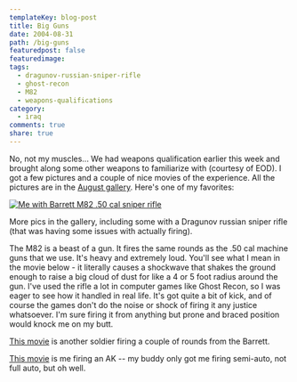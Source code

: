 ```yaml
---
templateKey: blog-post
title: Big Guns
date: 2004-08-31
path: /big-guns
featuredpost: false
featuredimage:
tags:
  - dragunov-russian-sniper-rifle
  - ghost-recon
  - M82
  - weapons-qualifications
category:
  - iraq
comments: true
share: true
---
```


No, not my muscles... We had weapons qualification earlier this week and brought along some other weapons to familiarize with (courtesy of EOD). I got a few pictures and a couple of nice movies of the experience. All the pictures are in the [August gallery](http://ardalis.com/photos/armysteve/category1227.aspx). Here's one of my favorites:

[![Me with Barrett M82 .50 cal sniper rifle](http://ardalis.com/photos/armysteve/images/9097/500x375.aspx)](http://ardalis.com/photos/armysteve/category1227/picture9097.aspx)

More pics in the gallery, including some with a Dragunov russian sniper rifle (that was having some issues with actually firing).

The M82 is a beast of a gun. It fires the same rounds as the .50 cal machine guns that we use. It's heavy and extremely loud. You'll see what I mean in the movie below - it literally causes a shockwave that shakes the ground enough to raise a big cloud of dust for like a 4 or 5 foot radius around the gun. I've used the rifle a lot in computer games like Ghost Recon, so I was eager to see how it handled in real life. It's got quite a bit of kick, and of course the games don't do the noise or shock of firing it any justice whatsoever. I'm sure firing it from anything but prone and braced position would knock me on my butt.

[This movie](http://ardalis.com/movies/2004-08-30-01%20Soldier%20firing%20Barrett%2050%20cal%20sniper.mpg "Soldier Firing Barret .50 Cal") is another soldier firing a couple of rounds from the Barrett.

[This movie](http://ardalis.com/movies/2004-08-30-03%20Steve%20firing%20AK-47%20Semiauto.mpg "Steve firing AK47") is me firing an AK -- my buddy only got me firing semi-auto, not full auto, but oh well.
